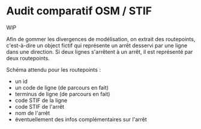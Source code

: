 # Audit comparatif OSM / STIF

WIP

Afin de gommer les divergences de modélisation, on extrait des routepoints,
c'est-à-dire un object fictif qui représente un arrêt desservi par une ligne dans une direction.
Si deux lignes s'arrêtent à un arrêt, il est représenté par deux routepoints.

Schéma attendu pour les routepoints :
* un id
* un code de ligne (de parcours en fait)
* terminus de ligne (de parcours en fait)
* code STIF de la ligne
* code STIF de l'arrêt
* nom de l'arrêt
* éventuellement des infos complémentaires sur l'arrêt

